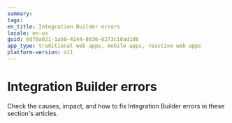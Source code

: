 ```yaml
---
summary:
tags:
en_title: Integration Builder errors
locale: en-us
guid: 6d78a021-1ab8-4144-8636-6273c18ad1db
app_type: traditional web apps, mobile apps, reactive web apps
platform-version: o11
---
```


# Integration Builder errors

Check the causes, impact, and how to fix Integration Builder errors in these section's articles.
